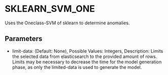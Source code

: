 # SKLEARN_SVM_ONE

Uses the Oneclass-SVM of sklearn to determine anomalies.

## Parameters

* limit-data: (Default: None), Possible Values: Integers, Description: Limits the selected data from elasticsearch to the provided amount of rows. Limits may be necessary to decrease the time for the model generation phase, as only the limited-data is used to generate the model.
